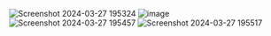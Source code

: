 ![Screenshot 2024-03-27 195324](https://github.com/prajeeta15/prajeetapal.github.io/assets/96904203/19d04634-359f-4e2e-88d8-3683f5e76410)
![image](https://github.com/prajeeta15/prajeetapal.github.io/assets/96904203/a8d6c07d-0f61-4d8a-b268-f560cc7c7199)
![Screenshot 2024-03-27 195457](https://github.com/prajeeta15/prajeetapal.github.io/assets/96904203/a1f87eac-ec49-4311-a1a9-f4c96be7ebf5)
![Screenshot 2024-03-27 195517](https://github.com/prajeeta15/prajeetapal.github.io/assets/96904203/17de4afe-91eb-4dc7-a724-06bee8fc6a6d)
